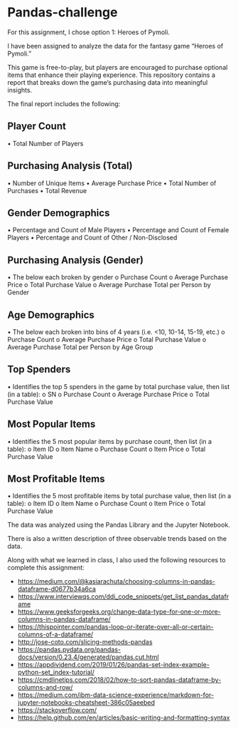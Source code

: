 # Pandas-challenge

For this assignment, I chose option 1: Heroes of Pymoli.

I have been assigned to analyze the data for the fantasy game “Heroes of Pymoli.”

This game is free-to-play, but players are encouraged to purchase optional items that enhance their playing experience. This repository contains a report that breaks down the game’s purchasing data into meaningful insights.

The final report includes the following:

## Player Count

•	Total Number of Players

## Purchasing Analysis (Total)

• Number of Unique Items
•	Average Purchase Price
•	Total Number of Purchases
•	Total Revenue

## Gender Demographics

•	Percentage and Count of Male Players
•	Percentage and Count of Female Players
•	Percentage and Count of Other / Non-Disclosed

## Purchasing Analysis (Gender)

•	The below each broken by gender 
o	Purchase Count
o	Average Purchase Price
o	Total Purchase Value
o	Average Purchase Total per Person by Gender

## Age Demographics

•	The below each broken into bins of 4 years (i.e. <10, 10-14, 15-19, etc.) 
o	Purchase Count
o	Average Purchase Price
o	Total Purchase Value
o	Average Purchase Total per Person by Age Group

## Top Spenders

•	Identifies the top 5 spenders in the game by total purchase value, then list (in a table): 
o	SN
o	Purchase Count
o	Average Purchase Price
o	Total Purchase Value

## Most Popular Items

•	Identifies the 5 most popular items by purchase count, then list (in a table): 
o	Item ID
o	Item Name
o	Purchase Count
o	Item Price
o	Total Purchase Value

## Most Profitable Items

•	Identifies the 5 most profitable items by total purchase value, then list (in a table): 
o	Item ID
o	Item Name
o	Purchase Count
o	Item Price
o	Total Purchase Value

The data was analyzed using the Pandas Library and the Jupyter Notebook.

There is also a written description of three observable trends based on the data. 

Along with what we learned in class, I also used the following resources to complete this assignment:

- https://medium.com/@kasiarachuta/choosing-columns-in-pandas-dataframe-d0677b34a6ca
- https://www.interviewqs.com/ddi_code_snippets/get_list_pandas_dataframe
- https://www.geeksforgeeks.org/change-data-type-for-one-or-more-columns-in-pandas-dataframe/
- https://thispointer.com/pandas-loop-or-iterate-over-all-or-certain-columns-of-a-dataframe/
- http://jose-coto.com/slicing-methods-pandas
- https://pandas.pydata.org/pandas-docs/version/0.23.4/generated/pandas.cut.html
- https://appdividend.com/2019/01/26/pandas-set-index-example-python-set_index-tutorial/
- https://cmdlinetips.com/2018/02/how-to-sort-pandas-dataframe-by-columns-and-row/
- https://medium.com/ibm-data-science-experience/markdown-for-jupyter-notebooks-cheatsheet-386c05aeebed
- https://stackoverflow.com/
- https://help.github.com/en/articles/basic-writing-and-formatting-syntax
